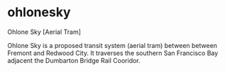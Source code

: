 # ohlonesky
Ohlone Sky [Aerial Tram]

Ohlone Sky is a proposed transit system (aerial tram) between between Fremont and Redwood City. It traverses the southern San Francisco Bay adjacent the Dumbarton Bridge Rail Cooridor.


